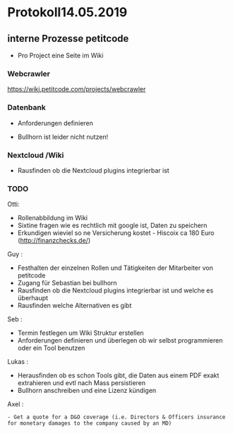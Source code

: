 <!-- TITLE: Protokolle -->
<!-- SUBTITLE: A quick summary of Protokolle -->

# Protokoll14.05.2019
## interne Prozesse petitcode

- Pro Project eine Seite im Wiki


### Webcrawler

https://wiki.petitcode.com/projects/webcrawler


### Datenbank

- Anforderungen definieren

- Bullhorn ist leider nicht nutzen!


### Nextcloud /Wiki

- Rausfinden ob die Nextcloud plugins integrierbar ist

### TODO

Otti:

- Rollenabbildung im Wiki
- Sixtine fragen wie es rechtlich mit google ist, Daten zu speichern
- Erkundigen wieviel so ne Versicherung kostet - Hiscoix ca 180 Euro (http://finanzchecks.de/)
 

Guy :

- Festhalten der einzelnen Rollen und Tätigkeiten der Mitarbeiter von petitcode
- Zugang für Sebastian bei bullhorn
- Rausfinden ob die Nextcloud plugins integrierbar ist und welche es überhaupt
- Rausfinden welche Alternativen es gibt

Seb :

- Termin festlegen um Wiki Struktur erstellen
- Anforderungen definieren und überlegen ob wir selbst programmieren oder ein Tool benutzen

Lukas :

- Herausfinden ob es schon Tools gibt, die Daten aus einem PDF exakt extrahieren und evtl nach Mass persistieren
- Bullhorn anschreiben und eine Lizenz kündigen

Axel :

	- Get a quote for a D&O coverage (i.e. Directors & Officers insurance for monetary damages to the company caused by an MD)

